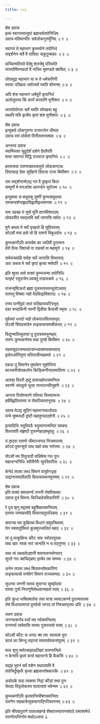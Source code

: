 ```yaml
---
title: ००६

---
```

शेष उवाच  
इत्थं स्वागतसन्तुष्टं ब्रह्मचर्यतपोनिधिम्  
उवाच मतिमान्वीरः सर्वलोकगुरुर्मुनिम् ॥ १ ॥


स्वागतं ते महाभाग कुम्भयोने तपोनिधे  
त्वद्दर्शनेन सर्वे वै पाविताः सकुटुम्बकाः ॥ २ ॥


कच्चिन्मतिस्ते वेदेषु शास्त्रेषु परिवर्तते  
त्वत्तपोविघ्नकर्ता वै नास्ति भूमण्डले क्वचित् ॥ ३ ॥


लोपामुद्रा महाभाग या च ते धर्मचारिणी  
यस्याः पतिव्रता धर्मात्सर्वं भवति शोभनम् ॥ ४ ॥


अपि शंस महाभाग धर्ममूर्ते कृपानिधे  
अलोलुपस्य किं कार्यं करवाणि मुनीश्वर ॥ ५ ॥


त्वत्तपोयोगतः सर्वं भवति स्वेच्छया बहु  
तथापि मयि कृत्वैव कृपां शंश मुनीश्वरः ॥ ६ ॥


शेष उवाच  
इत्युक्तो लोकगुरुणा राजराजेन धीमता  
उवाच रामं लोकेशं विनीततरभाषया ॥ ७ ॥


अगस्त्य उवाच  
स्वामिंस्तव सुदुर्दर्शं दर्शनं दैवतैरपि  
मत्वा समागतं विद्धि राजराज कृपानिधे ॥ ८ ॥


हतस्त्वया रावणाख्यस्त्वसुरो लोककण्टकः  
दिष्ट्याद्य देवाः सुखिनो दिष्ट्या राजा बिभीषणः ॥ ९ ॥


राम त्वद्दर्शनान्मेऽद्य गतं वै दुष्कृतं किल  
सम्पूर्णो मे मनःकोश आनन्देन सुरोत्तम ॥ १० ॥


इत्युक्त्वा स बभूवाशु तूष्णीं कुम्भसमुद्भवः  
रामसन्दर्शनाह्लादविह्वलीकृतमानसः ॥ ११ ॥


रामः पप्रच्छ तं भूयो मुनिं ज्ञानविशारदम्  
लोकातीतं भवद्भावि सर्वं जानासि सर्वतः ॥ १२ ॥


मुने कथय मे सर्वं पृच्छतो हि सुविस्तरम्  
कोऽसौ मया हतो यो हि रावणो विबुधार्दनः ॥ १३ ॥


कुम्भकर्णोऽपि कस्त्वेष का जातिर्वै दुरात्मनः  
देवो दैत्यः पिशाचो वा राक्षसो वा महामुने ॥ १४ ॥


सर्वमाख्याहि सर्वज्ञ सर्वं जानासि विस्तरात्  
अतः कथय मे सर्वं कृपां कृत्वा ममोपरि ॥ १५ ॥


इति श्रुत्वा ततो वाक्यं कुम्भजन्मा तपोनिधिः  
यत्पृष्टं रघुराजेन प्रवक्तुं तत्प्रचक्रमे ॥ १६ ॥


राजन्सृष्टिकरो ब्रह्मा पुलस्त्यस्तत्सुतोऽभवत्  
ततस्तु विश्रवा जज्ञे वेदविद्याविशारदः ॥ १७ ॥


तस्य पत्नीद्वयं जातं पातिव्रत्यचरित्रभृत्  
एका मन्दाकिनी नाम्नी द्वितीया कैकसी स्मृता ॥ १८ ॥


पूर्वस्यां धनदो जज्ञे लोकपालविलासभृत्  
योऽसौ शिवप्रसादेन लङ्कावासमचीकरत् ॥ १९ ॥


विद्युन्मालिसुतायां तु पुत्रत्रयमभून्महत्  
रावणः कुम्भकर्णश्च तथा पुण्यो बिभीषणः ॥ २० ॥


राक्षस्युदरजन्मत्वात्सन्ध्यासमयसम्भवात्  
द्वयोरधर्मनिपुणा मतिरासीन्महामते ॥ २१ ॥


एकदा तु विमानेन पुष्पकेण सुशोभिना  
काञ्चनीयोपकल्पेन किङ्किणीजालमालिना ॥ २२ ॥


आरुह्य पितरौ द्रष्टुं प्रायाच्छोभासमन्वितः  
स्वगणैः संस्तुतो भूत्वा नानारत्नविभूषणैः ॥ २३ ॥


आगत्य पित्रोश्चरणे पतित्वा चिरमात्मजः  
हर्षविह्वलितात्मा च रोमाञ्चिततनूरुहः ॥ २४ ॥


उवाच मेऽद्य सुदिनं महाभाग्यफलोदयः  
यन्मे युष्मत्पदौ दृष्टौ महापुण्यददर्शनौ ॥ २५ ॥


इत्यादिभिः स्तुतिपदैः स्तुत्वागान्मन्दिरं स्वकम्  
पितरावपि संहृष्टौ पुत्रस्नेहाद्बभूवतुः ॥ २६ ॥


तं दृष्ट्वा रावणो धीमाञ्जगाद निजमातरम्  
कोऽयं पुमान्सुरो वाथ यक्षो वाथ नरोत्तमः ॥ २७ ॥


योऽसौ मम पितुःपादौ सन्निषेव्य गतः पुनः  
महाभाग्यनिधिः स्वीयैर्गणैः सुपरिवारितः ॥ २८ ॥


केनेदं तपसा लब्धं विमानं वायुवेगधृक्  
उद्यानारामलीलादि विलासस्थानमुत्तमम् ॥ २९ ॥


शेष उवाच  
इति वाक्यं समाकर्ण्य जननी रोषविक्लवा  
उवाच पुत्रं विमनाः किञ्चिन्नेत्रविकारिणी ॥ ३० ॥


रे पुत्र शृणु मद्वाक्यं बहुशिक्षासमन्वितम्  
एतस्य जन्मकर्मादि विचारचतुराधिकम् ॥ ३१ ॥


सपत्न्या मम कुक्षिस्थं विधानं समुपस्थितम्  
येन स्वमातुर्विमलं कुलमुज्ज्वलितं महत् ॥ ३२ ॥


त्वं तु मत्कुक्षिजः कीटः पापः स्वोदरपूरकः  
यथा खरः स्वकं भारं जानाति न च तद्गुणम् ॥ ३३ ॥


तथा त्वं लक्ष्यसेऽज्ञानी शयनासनभोगवान्  
सुप्तो गतः क्वचिद्भ्रष्ट इत्येव तव सम्भवः ॥ ३४ ॥


अनेन तपसा लब्धं शिवसन्तोषकारिणा  
लङ्कावासो मनोवेगं विमानं राज्यसम्पदः ॥ ३५ ॥


सुधन्या जननी त्वस्य सुभाग्या सुमहोदया  
यस्याः पुत्रो निजगुणैर्लब्धवान्महतां पदम् ॥ ३६ ॥


इति क्रुधा भाषितमार्तया तया मात्रा स्वयाऽकर्ण्य दुरात्मसत्तमः  
रोषं विधायात्मगतं पुनर्वचो जगाद तां निश्चयभृत्तपः प्रति ॥ ३७ ॥


रावण उवाच  
जनन्याकर्णय वचो मम गर्वसमन्वितम्  
रत्नगर्भा त्वमेवासि यस्याः पुत्रास्त्रयो वयम् ॥ ३८ ॥


कोऽसौ कीटः स धनदः क्व तपः स्वल्पकं पुनः  
कालं का किन्तु तद्राज्यं स्वल्पसेवकसंयुतम् ॥ ३९ ॥


मातः शृणु ममोत्साहात्प्रतिज्ञां करुणान्विते  
न केनापि कृतां कर्त्रा महाभाग्ये हि कैकसि ॥ ४० ॥


यद्यहं भुवनं सर्वं वशेन स्थापयामि वै  
तपोभिर्दुष्कृतैः कृत्वा ब्रह्मसन्तोषकारकैः ॥ ४१ ॥


अन्नोदके सदा त्यक्त्वा निद्रां क्रीडां तथा पुनः  
चेत्तदा पितृलोकस्य घातात्पापं भवेन्मम ॥ ४२ ॥


कुम्भकर्णोऽपि कृतवान्विभीषणसमन्वितः  
रावणेन सहभ्रात्रेत्युक्त्वागाद्गिरिकाननम् ॥ ४३ ॥


इति श्रीपद्मपुराणे पातालखण्डे शेषवात्स्यायनसंवादे रामाश्वमेधे  
रावणोत्पत्तिर्नाम षष्ठोऽध्यायः ६